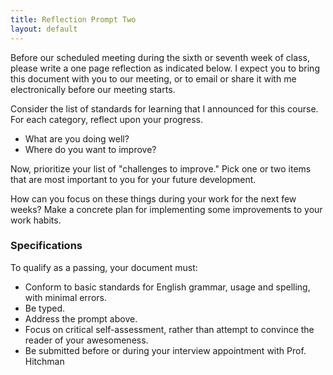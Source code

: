 ```yaml
---
title: Reflection Prompt Two
layout: default
---
```


Before our scheduled meeting during the sixth or seventh week of class, please
write a one page reflection as indicated below. I expect you to bring this
document with you to our meeting, or to email or share it with me electronically
before our meeting starts.


Consider the list of standards for learning that I announced for this course.
For each category, reflect upon your progress.

- What are you doing well?
- Where do you want to improve?

Now, prioritize your list of "challenges to improve." Pick one or two items that
are most important to you for your future development.

How can you focus on these things during your work for the next few weeks? Make
a concrete plan for implementing some improvements to your work habits.

### Specifications

To qualify as a passing, your document must:

- Conform to basic standards for English grammar, usage and spelling, with minimal errors.
- Be typed.
- Address the prompt above.
- Focus on critical self-assessment, rather than attempt to convince the reader of
your awesomeness.
- Be submitted before or during your interview appointment with Prof. Hitchman
